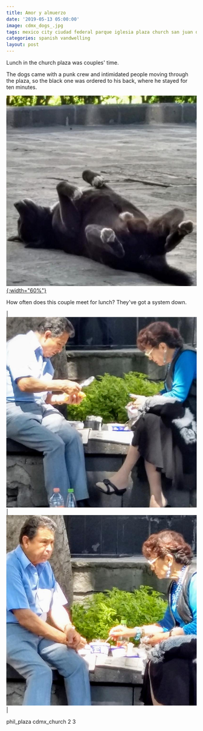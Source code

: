 ```yaml
---
title: Amor y almuerzo
date: '2019-05-13 05:00:00'
image: cdmx_dogs_.jpg
tags: mexico city ciudad federal parque iglesia plaza church san juan de dios
categories: spanish vandwelling
layout: post
---
```


Lunch in the church plaza was couples' time. 

The dogs came with a punk crew and intimidated people moving through the plaza, so the black one was ordered to his back, where he stayed for ten minutes.

[![](/images/cdmx_dog_.jpg){:width="60%"}](/images/cdmx_dog.jpg)

How often does this couple meet for lunch? They've got a system down.

| [![](/images/cdmx_lunch_.jpg)](/images/cdmx_lunch.jpg) | [![](/images/cdmx_lunch2_.jpg)](/images/cdmx_lunch2.jpg) |

phil_plaza
cdmx_church 2 3